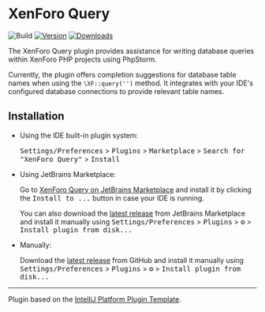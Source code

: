 # XenForo Query

![Build](https://github.com/xenforo-ltd/xenforo-query/workflows/Build/badge.svg)
[![Version](https://img.shields.io/jetbrains/plugin/v/27119.svg)](https://plugins.jetbrains.com/plugin/27119)
[![Downloads](https://img.shields.io/jetbrains/plugin/d/27119.svg)](https://plugins.jetbrains.com/plugin/27119)

<!-- Plugin description -->
The XenForo Query plugin provides assistance for writing database queries within XenForo PHP projects using PhpStorm.

Currently, the plugin offers completion suggestions for database table names when using the `\XF::query('')` method. It integrates with your IDE's configured database connections to provide relevant table names.
<!-- Plugin description end -->

## Installation

- Using the IDE built-in plugin system:

  <kbd>Settings/Preferences</kbd> > <kbd>Plugins</kbd> > <kbd>Marketplace</kbd> > <kbd>Search for "XenForo Query"</kbd> >
  <kbd>Install</kbd>

- Using JetBrains Marketplace:

  Go to [XenForo Query on JetBrains Marketplace](https://plugins.jetbrains.com/plugin/27119) and install it by clicking the <kbd>Install to ...</kbd> button in case your IDE is running.

  You can also download the [latest release](https://plugins.jetbrains.com/plugin/27119/versions) from JetBrains Marketplace and install it manually using
  <kbd>Settings/Preferences</kbd> > <kbd>Plugins</kbd> > <kbd>⚙️</kbd> > <kbd>Install plugin from disk...</kbd>

- Manually:

  Download the [latest release](https://github.com/xenforo-ltd/xenforo-query/releases/latest) from GitHub and install it manually using
  <kbd>Settings/Preferences</kbd> > <kbd>Plugins</kbd> > <kbd>⚙️</kbd> > <kbd>Install plugin from disk...</kbd>

---
Plugin based on the [IntelliJ Platform Plugin Template][template].

[template]: https://github.com/JetBrains/intellij-platform-plugin-template
